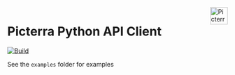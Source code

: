 <a href="https://picterra.ch">
    <img
        src="https://storage.googleapis.com/cloud.picterra.ch/public/assets/logo/picterra_logo_640.png"
        alt="Picterra logo" title="Picterra" align="right" height="40" />
</a>

Picterra Python API Client
==========================
[![Build](https://travis-ci.org/Picterra/picterra-python.svg?branch=master)](https://travis-ci.org/Picterra/picterra-python.svg?branch=master)

See the `examples` folder for examples
